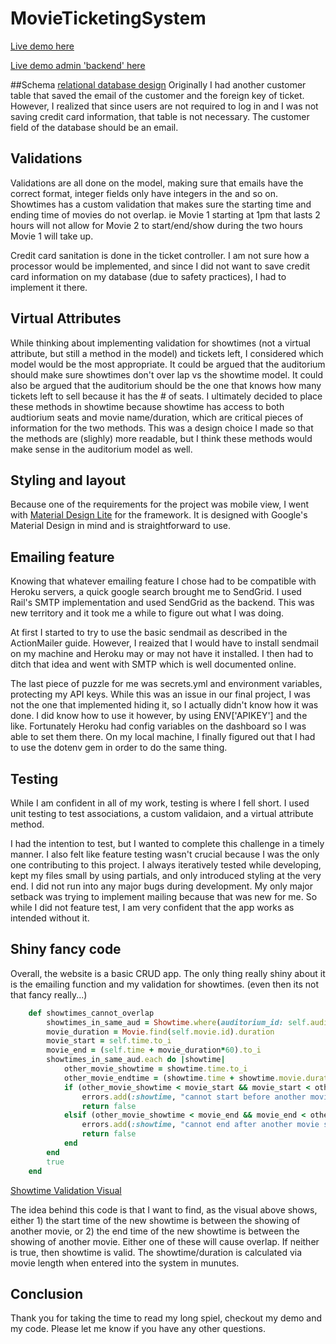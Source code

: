 # MovieTicketingSystem

[Live demo here](https://movie-ticketing-system.herokuapp.com/)

[Live demo admin 'backend' here](https://movie-ticketing-system.herokuapp.com/admin)

##Schema
[relational database design](https://raw.githubusercontent.com/viKuo/MovieTicketingSystem/master/Schema-design.png)
Originally I had another customer table that saved the email of the customer and the foreign key of ticket. However, I realized that since users are not required to log in and I was not saving credit card information, that table is not necessary. The customer field of the database should be an email.

## Validations
Validations are all done on the model, making sure that emails have the correct format, integer fields only have integers in the and so on. Showtimes has a custom validation that makes sure the starting time and ending time of movies do not overlap. ie Movie 1 starting at 1pm that lasts 2 hours will not allow for Movie 2 to start/end/show during the two hours Movie 1 will take up.

Credit card sanitation is done in the ticket controller. I am not sure how a processor would be implemented, and since I did not want to save credit card information on my database (due to safety practices), I had to implement it there.

## Virtual Attributes
While thinking about implementing validation for showtimes (not a virtual attribute, but still a method in the model) and tickets left, I considered which model would be the most appropriate. It could be argued that the auditorium should make sure showtimes don't over lap vs the showtime model. It could also be argued that the auditorium should be the one that knows how many tickets left to sell because it has the # of seats. I ultimately decided to place these methods in showtime because showtime has access to both audtiorium seats and movie name/duration, which are critical pieces of information for the two methods. This was a design choice I made so that the methods are (slighly) more readable, but I think these methods would make sense in the auditorium model as well.

## Styling and layout
Because one of the requirements for the project was mobile view, I went with [Material Design Lite](https://getmdl.io/index.html) for the framework. It is designed with Google's Material Design in mind and is straightforward to use.

## Emailing feature
Knowing that whatever emailing feature I chose had to be compatible with Heroku servers, a quick google search brought me to SendGrid. I used Rail's SMTP implementation and used SendGrid as the backend. This was new territory and it took me a while to figure out what I was doing.

At first I started to try to use the basic sendmail as described in the ActionMailer guide. However, I reaized that I would have to install sendmail on my machine and Heroku may or may not have it installed. I then had to ditch that idea and went with SMTP which is well documented online.

The last piece of puzzle for me was secrets.yml and environment variables, protecting my API keys. While this was an issue in our final project, I was not the one that implemented hiding it, so I actually didn't know how it was done. I did know how to use it however, by using ENV['APIKEY'] and the like. Fortunately Heroku had config variables on the dashboard so I was able to set them there. On my local machine, I finally figured out that I had to use the dotenv gem in order to do the same thing. 

## Testing
While I am confident in all of my work, testing is where I fell short. I used unit testing to test associations, a custom validaion, and a virtual attribute method.

I had the intention to test, but I wanted to complete this challenge in a timely manner. I also felt like feature testing wasn't crucial because I was the only one contributing to this project. I always iteratively tested while developing, kept my files small by using partials, and only introduced styling at the very end. I did not run into any major bugs during development. My only major setback was trying to implement mailing because that was new for me. So while I did not feature test, I am very confident that the app works as intended without it.

## Shiny fancy code
Overall, the website is a basic CRUD app. The only thing really shiny about it is the emailing function and my validation for showtimes. (even then its not that fancy really...)

```Ruby
	def showtimes_cannot_overlap
		showtimes_in_same_aud = Showtime.where(auditorium_id: self.auditorium.id)
		movie_duration = Movie.find(self.movie.id).duration
		movie_start = self.time.to_i
		movie_end = (self.time + movie_duration*60).to_i
		showtimes_in_same_aud.each do |showtime|
			other_movie_showtime = showtime.time.to_i
			other_movie_endtime = (showtime.time + showtime.movie.duration*60).to_i
			if (other_movie_showtime < movie_start && movie_start < other_movie_endtime)
				errors.add(:showtime, "cannot start before another movie ends")
				return false
			elsif (other_movie_showtime < movie_end && movie_end < other_movie_endtime)
				errors.add(:showtime, "cannot end after another movie starts")
				return false
			end
		end
		true
	end
```


[Showtime Validation Visual](https://raw.githubusercontent.com/viKuo/MovieTicketingSystem/master/Showtime-overlap-validation-example.png)

The idea behind this code is that I want to find, as the visual above shows, either 1) the start time of the new showtime is between the showing of another movie, or 2) the end time of the new showtime is between the showing of another movie. Either one of these will cause overlap. If neither is true, then showtime is valid. The showtime/duration is calculated via movie length when entered into the system in munutes.

## Conclusion
Thank you for taking the time to read my long spiel, checkout my demo and my code. Please let me know if you have any other questions.